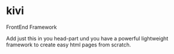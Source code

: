 # kivi
FrontEnd Framework


Add just this in you head-part und you have a powerful lightweight framework to create easy html pages from scratch.


# <link href="https://min.gitcdn.link/repo/ilovemediade/kivi/master/core.css" rel="stylesheet">
